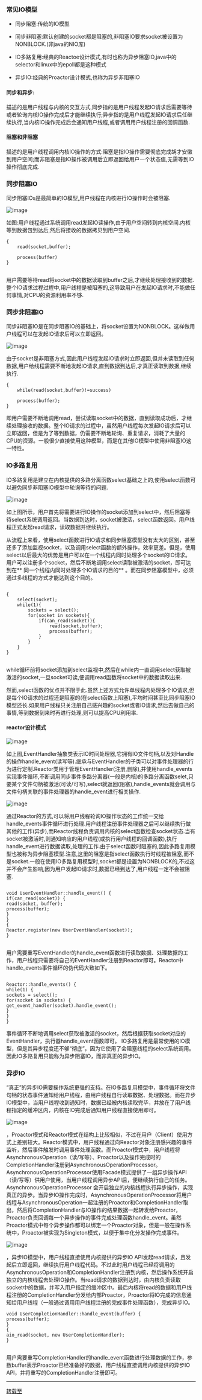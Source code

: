 
### 常见IO模型

- 同步阻塞:传统的IO模型

- 同步非阻塞:默认创建的socket都是阻塞的,非阻塞IO要求socket被设置为NONBLOCK.(非java的NIO库)

- IO多路复用:经典的Reactoe设计模式,有时也称为异步阻塞IO,java中的selector和linux中的epoll都是这种模式

- 异步IO:经典的Proactor设计模式,也称为异步非阻塞IO


#### 同步和异步:

描述的是用户线程与内核的交互方式,同步指的是用户线程发起IO请求后需要等待或者轮询内核IO操作完成后才能继续执行;异步指的是用户线程发起IO请求后任继续执行,当内核IO操作完成后会通知用户线程,或者调用用户线程注册的回调函数.


#### 阻塞和非阻塞

描述的是用户线程调用内核IO操作的方式:阻塞是指IO操作需要彻底完成胡才安徽到用户空间;而非阻塞是指IO操作被调用后立即返回给用户一个状态值,无需等到IO操作彻底完成.


### 同步阻塞IO

同步阻塞IOs是最简单的IO模型,用户线程在内核进行IO操作时会被阻塞.

![image](http://7xpuj1.com1.z0.glb.clouddn.com/%E5%90%8C%E6%AD%A5z%E9%98%BB%E5%A1%9E.png)

如图:用户线程通过系统调用read发起IO读操作,由于用户空间转到内核空间.内核等到数据包到达后,然后将接收的数据拷贝到用户空间.

```
{
    read(socket,buffer);
    
    process(buffer)
}


```
用户需要等待read将socket中的数据读取到buffer之后,才继续处理接收到的数据.整个IO请求过程过程中,用户线程是被阻塞的,这导致用户在发起IO请求时,不能做任何事情,对CPU的资源利用率不够.

### 同步非阻塞IO

同步非阻塞IO是在同步阻塞IO的基础上，将socket设置为NONBLOCK。这样做用户线程可以在发起IO请求后可以立即返回。

![image](http://7xpuj1.com1.z0.glb.clouddn.com/%E5%90%8C%E6%AD%A5%E9%9D%9E%E9%98%BB%E5%A1%9E.png)

由于socket是非阻塞方式,因此用户线程发起IO请求时立即返回,但并未读取到任何数据,用户给线程需要不断地发起IO请求,直到数据到达后,才真正读取到数据,继续执行.

```
{
    while(read(socket,buffer)!=success)
    
    process(buffer);
}

```
即用户需要不断地调用read，尝试读取socket中的数据，直到读取成功后，才继续处理接收的数据。整个IO请求的过程中，虽然用户线程每次发起IO请求后可以立即返回，但是为了等到数据，仍需要不断地轮询、重复请求，消耗了大量的CPU的资源。一般很少直接使用这种模型，而是在其他IO模型中使用非阻塞IO这一特性。

### IO多路复用

IO多路复用是建立在内核提供的多路分离函数select基础之上的,使用select函数可以避免同步非阻塞IO模型中轮询等待的问题.

![image](http://7xpuj1.com1.z0.glb.clouddn.com/%E5%A4%9A%E8%B7%AF%E5%A4%8D%E7%94%A8.png)

如上图所示，用户首先将需要进行IO操作的socket添加到select中，然后阻塞等待select系统调用返回。当数据到达时，socket被激活，select函数返回。用户线程正式发起read请求，读取数据并继续执行。


从流程上来看，使用select函数进行IO请求和同步阻塞模型没有太大的区别，甚至还多了添加监视socket，以及调用select函数的额外操作，效率更差。但是，使用select以后最大的优势是用户可以在一个线程内同时处理多个socket的IO请求。用户可以注册多个socket，然后不断地调用select读取被激活的socket，即可达到在** 同一个线程内同时处理多个IO请求的目的** 。而在同步阻塞模型中，必须通过多线程的方式才能达到这个目的。


```

{
	select(socket);
	while(1){
		sockets = select();
		for(socket in sockets){
			if(can_read(socket)){
				read(socket,buffer);
				process(buffer);
			}
		}
	}
}


```

while循环前将socket添加到select监视中,然后在while内一直调用select获取被激活的socket,一旦socket可读,便调用read函数将socket中的数据读取出来.

然而,select函数的优点并不限于此.虽然上述方式允许单线程内处理多个IO请求,但是每个IO请求的过程还是阻塞的(在select函数上阻塞),平均时间甚至比同步阻塞IO模型还长.如果用户线程只关注册自己感兴趣的socket或者IO请求,然后去做自己的事情,等到数据到来时再进行处理,则可以提高CPU利用率.




#### reactor设计模式

![image](http://7xpuj1.com1.z0.glb.clouddn.com/reactoe%E8%AE%BE%E8%AE%A1%E6%A8%A1%E5%BC%8F.png)


如上图,EventHandler抽象类表示IO时间处理器,它拥有IO文件句柄,以及对Handle的操作handle_event(读写等).继承与EventHandler的子类可以对事件处理器的行为进行定制.Reactor类用于管理EventHandler(注册,删除),并使用handle_events实现事件循环,不断调用同步事件多路分离器(一般是内核)的多路分离函数selet,只要某个文件句柄被激活(可读/可写),select就返回(阻塞),handle_events就会调用与文件句柄关联的事件处理器的handle_event进行相关操作.

![image](http://7xpuj1.com1.z0.glb.clouddn.com/IO%E5%A4%9A%E8%B7%AF%E5%A4%8D%E7%94%A81.png)

通过Reactor的方式,可以将用户线程轮询IO操作状态的工作统一交给handle_events事件循环进行处理.用户线程注册事件处理器之后可以继续执行做其他的工作(异步),而Reactor线程负责调用内核的select函数检查socket状态.当有socket被激活时,则通知响应的用户线程(或执行用户线程的回调函数),执行handle_event进行数据读取,处理的工作.由于select函数时阻塞的,因此多路复用模型也被称为异步阻塞模型.注意,这里的阻塞是指select函数执行时线程被阻塞,而不是socket.一般在使用IO多路复用模型时,socket都是设置为NONBLOCK的,不过这并不会产生影响,因为用户发起IO请求时,数据已经到达了,用户线程一定不会被阻塞.


```

void UserEventHandler::handle_event() {
if(can_read(socket)) {
read(socket, buffer);
process(buffer);
}
}
{
Reactor.register(new UserEventHandler(socket));
}


```

用户需要重写EventHandler的handle_event函数进行读取数据、处理数据的工作，用户线程只需要将自己的EventHandler注册到Reactor即可。Reactor中handle_events事件循环的伪代码大致如下。

```

Reactor::handle_events() {
while(1) {
sockets = select();
for(socket in sockets) {
get_event_handler(socket).handle_event();
}
}
}

```


事件循环不断地调用select获取被激活的socket，然后根据获取socket对应的EventHandler，执行器handle_event函数即可。
IO多路复用是最常使用的IO模型，但是其异步程度还不够“彻底”，因为它使用了会阻塞线程的select系统调用。因此IO多路复用只能称为异步阻塞IO，而非真正的异步IO。


### 异步IO

“真正”的异步IO需要操作系统更强的支持。在IO多路复用模型中，事件循环将文件句柄的状态事件通知给用户线程，由用户线程自行读取数据、处理数据。而在异步IO模型中，当用户线程收到通知时，数据已经被内核读取完毕，并放在了用户线程指定的缓冲区内，内核在IO完成后通知用户线程直接使用即可。

![image](http://7xpuj1.com1.z0.glb.clouddn.com/proactor%E6%A8%A1%E5%BC%8F.jpg)

，Proactor模式和Reactor模式在结构上比较相似，不过在用户（Client）使用方式上差别较大。Reactor模式中，用户线程通过向Reactor对象注册感兴趣的事件监听，然后事件触发时调用事件处理函数。而Proactor模式中，用户线程将AsynchronousOperation（读/写等）、Proactor以及操作完成时的CompletionHandler注册到AsynchronousOperationProcessor。AsynchronousOperationProcessor使用Facade模式提供了一组异步操作API（读/写等）供用户使用，当用户线程调用异步API后，便继续执行自己的任务。AsynchronousOperationProcessor 会开启独立的内核线程执行异步操作，实现真正的异步。当异步IO操作完成时，AsynchronousOperationProcessor将用户线程与AsynchronousOperation一起注册的Proactor和CompletionHandler取出，然后将CompletionHandler与IO操作的结果数据一起转发给Proactor，Proactor负责回调每一个异步操作的事件完成处理函数handle_event。虽然Proactor模式中每个异步操作都可以绑定一个Proactor对象，但是一般在操作系统中，Proactor被实现为Singleton模式，以便于集中化分发操作完成事件。

![image](http://7xpuj1.com1.z0.glb.clouddn.com/%E5%BC%82%E6%AD%A5IO%E6%B5%81%E7%A8%8B.png)

，异步IO模型中，用户线程直接使用内核提供的异步IO API发起read请求，且发起后立即返回，继续执行用户线程代码。不过此时用户线程已经将调用的AsynchronousOperation和CompletionHandler注册到内核，然后操作系统开启独立的内核线程去处理IO操作。当read请求的数据到达时，由内核负责读取socket中的数据，并写入用户指定的缓冲区中。最后内核将read的数据和用户线程注册的CompletionHandler分发给内部Proactor，Proactor将IO完成的信息通知给用户线程（一般通过调用用户线程注册的完成事件处理函数），完成异步IO。

```
void UserCompletionHandler::handle_event(buffer) {
process(buffer);
}
{
aio_read(socket, new UserCompletionHandler);
}


```

用户需要重写CompletionHandler的handle_event函数进行处理数据的工作，参数buffer表示Proactor已经准备好的数据，用户线程直接调用内核提供的异步IO API，并将重写的CompletionHandler注册即可。


---

[转载至](http://blog.csdn.net/baixiaoshi/article/details/48708347)